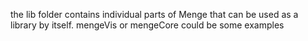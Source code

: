 the lib folder contains individual parts of Menge that can be used as a library by itself. mengeVis or mengeCore could be some examples
